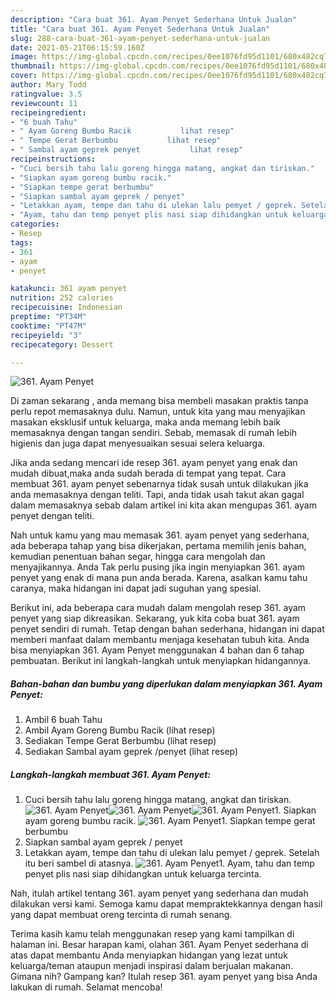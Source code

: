 ```yaml
---
description: "Cara buat 361. Ayam Penyet Sederhana Untuk Jualan"
title: "Cara buat 361. Ayam Penyet Sederhana Untuk Jualan"
slug: 288-cara-buat-361-ayam-penyet-sederhana-untuk-jualan
date: 2021-05-21T06:15:59.160Z
image: https://img-global.cpcdn.com/recipes/0ee1076fd95d1101/680x482cq70/361-ayam-penyet-foto-resep-utama.jpg
thumbnail: https://img-global.cpcdn.com/recipes/0ee1076fd95d1101/680x482cq70/361-ayam-penyet-foto-resep-utama.jpg
cover: https://img-global.cpcdn.com/recipes/0ee1076fd95d1101/680x482cq70/361-ayam-penyet-foto-resep-utama.jpg
author: Mary Todd
ratingvalue: 3.5
reviewcount: 11
recipeingredient:
- "6 buah Tahu"
- " Ayam Goreng Bumbu Racik           lihat resep"
- " Tempe Gerat Berbumbu           lihat resep"
- " Sambal ayam geprek penyet           lihat resep"
recipeinstructions:
- "Cuci bersih tahu lalu goreng hingga matang, angkat dan tiriskan."
- "Siapkan ayam goreng bumbu racik."
- "Siapkan tempe gerat berbumbu"
- "Siapkan sambal ayam geprek / penyet"
- "Letakkan ayam, tempe dan tahu di ulekan lalu pemyet / geprek. Setelah itu beri sambel di atasnya."
- "Ayam, tahu dan temp penyet plis nasi siap dihidangkan untuk keluarga tercinta."
categories:
- Resep
tags:
- 361
- ayam
- penyet

katakunci: 361 ayam penyet 
nutrition: 252 calories
recipecuisine: Indonesian
preptime: "PT34M"
cooktime: "PT47M"
recipeyield: "3"
recipecategory: Dessert

---
```



![361. Ayam Penyet](https://img-global.cpcdn.com/recipes/0ee1076fd95d1101/680x482cq70/361-ayam-penyet-foto-resep-utama.jpg)

Di zaman  sekarang , anda memang bisa membeli masakan praktis tanpa perlu repot memasaknya dulu. Namun, untuk kita yang mau menyajikan masakan eksklusif untuk keluarga, maka anda memang lebih baik memasaknya dengan tangan sendiri. Sebab, memasak di rumah lebih higienis dan juga dapat menyesuaikan sesuai selera keluarga.

Jika anda sedang mencari ide resep 361. ayam penyet yang enak dan mudah dibuat,maka anda sudah berada di tempat yang tepat. Cara membuat 361. ayam penyet  sebenarnya tidak susah untuk dilakukan jika anda memasaknya dengan teliti. Tapi, anda tidak usah takut akan gagal dalam memasaknya 
sebab dalam artikel ini kita akan mengupas 361. ayam penyet dengan teliti.  



Nah untuk kamu yang mau memasak 361. ayam penyet yang sederhana, ada beberapa tahap yang bisa dikerjakan, pertama memilih jenis bahan, kemudian penentuan bahan segar, hingga cara mengolah dan menyajikannya. Anda Tak perlu pusing jika ingin menyiapkan 361. ayam penyet yang enak di mana pun anda berada. Karena, asalkan kamu  tahu caranya, maka hidangan ini dapat jadi suguhan yang spesial.

Berikut ini, ada beberapa cara mudah dalam mengolah resep 361. ayam penyet yang siap dikreasikan. Sekarang, yuk kita coba buat 361. ayam penyet sendiri di rumah. Tetap dengan bahan sederhana, hidangan ini dapat memberi manfaat dalam membantu menjaga kesehatan tubuh kita. Anda bisa menyiapkan 361. Ayam Penyet menggunakan 4 bahan dan 6 tahap pembuatan. Berikut ini langkah-langkah untuk menyiapkan hidangannya.

<!--inarticleads1-->

##### Bahan-bahan dan bumbu yang diperlukan dalam menyiapkan 361. Ayam Penyet:

1. Ambil 6 buah Tahu
1. Ambil  Ayam Goreng Bumbu Racik           (lihat resep)
1. Sediakan  Tempe Gerat Berbumbu           (lihat resep)
1. Sediakan  Sambal ayam geprek /penyet           (lihat resep)




<!--inarticleads2-->

##### Langkah-langkah membuat 361. Ayam Penyet:

1. Cuci bersih tahu lalu goreng hingga matang, angkat dan tiriskan.
<img src="https://img-global.cpcdn.com/steps/1a074eca9a87af50/160x128cq70/361-ayam-penyet-langkah-memasak-1-foto.jpg" alt="361. Ayam Penyet"><img src="https://img-global.cpcdn.com/steps/bf26743b3c3d7102/160x128cq70/361-ayam-penyet-langkah-memasak-1-foto.jpg" alt="361. Ayam Penyet"><img src="https://img-global.cpcdn.com/steps/463c53dd14edd69b/160x128cq70/361-ayam-penyet-langkah-memasak-1-foto.jpg" alt="361. Ayam Penyet">1. Siapkan ayam goreng bumbu racik.
<img src="https://img-global.cpcdn.com/steps/a644d4aa01fb7928/160x128cq70/361-ayam-penyet-langkah-memasak-2-foto.jpg" alt="361. Ayam Penyet">1. Siapkan tempe gerat berbumbu
1. Siapkan sambal ayam geprek / penyet
1. Letakkan ayam, tempe dan tahu di ulekan lalu pemyet / geprek. Setelah itu beri sambel di atasnya.
<img src="//assets-global.cpcdn.com/assets/icons/button_play-2c75c40dde080a61004c1f40b05d8f140eaff45d7e9e6481dc71c63d2e7c4909.png" alt="361. Ayam Penyet">1. Ayam, tahu dan temp penyet plis nasi siap dihidangkan untuk keluarga tercinta.




Nah, itulah artikel tentang  361. ayam penyet  yang sederhana dan mudah dilakukan versi kami. Semoga kamu dapat mempraktekkannya dengan hasil yang dapat membuat oreng tercinta di rumah senang. 

Terima kasih kamu telah menggunakan resep yang kami tampilkan di halaman ini. Besar harapan kami, olahan  361. Ayam Penyet sederhana di atas dapat membantu Anda menyiapkan hidangan yang lezat untuk keluarga/teman ataupun menjadi inspirasi dalam berjualan makanan. Gimana nih? Gampang kan? Itulah resep 361. ayam penyet yang bisa Anda lakukan di rumah. Selamat mencoba!

